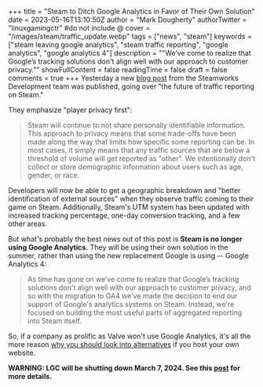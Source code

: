 +++
title = "Steam to Ditch Google Analytics in Favor of Their Own Solution"
date = 2023-05-16T13:10:50Z
author = "Mark Dougherty"
authorTwitter = "linuxgamingctr" #do not include @
cover = "/images/steam/traffic_update.webp"
tags = ["news", "steam"]
keywords = ["steam leaving google analytics", "steam traffic reporting", "google analytics", "google analytics 4"]
description = "\"We’ve come to realize that Google’s tracking solutions don't align well with our approach to customer privacy.\""
showFullContent = false
readingTime = false
draft = false
comments = true
+++
Yesterday a new [blog post](https://store.steampowered.com/news/group/4145017/view/3719453992486109638?l=english) from the Steamworks Development team was published, going over "the future of traffic reporting on Steam."

They emphasize "player privacy first":
> Steam will continue to not share personally identifiable information. This approach to privacy means that some trade-offs have been made along the way that limits how specific some reporting can be. In most cases, it simply means that any traffic sources that are below a threshold of volume will get reported as "other". We intentionally don't collect or store demographic information about users such as age, gender, or race.

Developers will now be able to get a geographic breakdown and "better identification of external sources" when they observe traffic coming to their game on Steam. Additionally, Steam's UTM system has been updated with increased tracking percentage, one-day conversion tracking, and a few other areas.

But what's probably the best news out of this post is **Steam is no longer using Google Analytics.** They will be using their own solution in the summer, rather than using the new replacement Google is using -- Google Analytics 4:
> As time has gone on we’ve come to realize that Google’s tracking solutions don't align well with our approach to customer privacy, and so with the migration to GA4 we’ve made the decision to end our support of Google's analytics systems on Steam. Instead, we're focused on building the most useful parts of aggregated reporting into Steam itself.

So, if a company as prolific as Valve won't use Google Analytics, it's all the more reason [why you should look into alternatives](https://linuxgamingcentral.com/posts/plausible-analytics-and-why-you-should-use-it/) if you host your own website.

**WARNING: LGC will be shutting down March 7, 2024. See this [post](https://linuxgamingcentral.com/posts/the-end-of-lgc/) for more details.**
